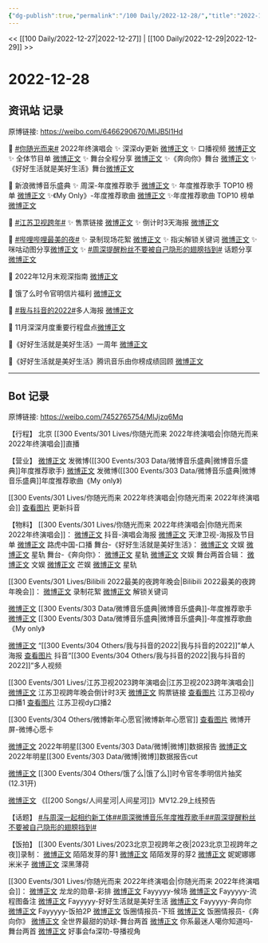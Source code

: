 ```yaml
---
{"dg-publish":true,"permalink":"/100 Daily/2022-12-28/","title":"2022-12-28","created":"2022-12-30T17:26:52.000+08:00","updated":"2023-04-11T14:46:32.000+08:00"}
---
```



<< [[100 Daily/2022-12-27\|2022-12-27]] | [[100 Daily/2022-12-29\|2022-12-29]] >>

# 2022-12-28

## 资讯站 记录

原博链接: https://weibo.com/6466290670/MlJB5l1Hd

💫 [#你随光而来#](https://s.weibo.com/weibo?q=%23%E4%BD%A0%E9%9A%8F%E5%85%89%E8%80%8C%E6%9D%A5%23) 2022年终演唱会
✨ 深深dy更新 [微博正文](https://m.weibo.cn/6466290670/4851658373214120)
✨ 口播视频 [微博正文](https://m.weibo.cn/6466290670/4851711230087232)
✨ 全体节目单 [微博正文](https://m.weibo.cn/6466290670/4851672340500075)
✨ 舞台全程分享 [微博正文](https://m.weibo.cn/6466290670/4851792468248176)
✨《奔向你》舞台 [微博正文](https://m.weibo.cn/6466290670/4851785402159606)
✨《好好生活就是美好生活》舞台[微博正文](https://m.weibo.cn/6466290670/4851791738966321)

💫 新浪微博音乐盛典
✨ 周深-年度推荐歌手 [微博正文](https://m.weibo.cn/6466290670/4851608913450606)
✨ 年度推荐歌手 TOP10 榜单 [微博正文](https://m.weibo.cn/6466290670/4851608377361357)
✨《My Only》-年度推荐歌曲 [微博正文](https://m.weibo.cn/6466290670/4851718170878249)
✨年度推荐歌曲 TOP10 榜单 [微博正文](https://m.weibo.cn/6466290670/4851718875780576)

💫 [#江苏卫视跨年#](https://s.weibo.com/weibo?q=%23%E6%B1%9F%E8%8B%8F%E5%8D%AB%E8%A7%86%E8%B7%A8%E5%B9%B4%23)
✨ 售票链接 [微博正文](https://m.weibo.cn/6466290670/4851780922389284)
✨ 倒计时3天海报 [微博正文](https://m.weibo.cn/6466290670/4851748738697420)

💫 [#哔哩哔哩最美的夜#](https://s.weibo.com/weibo?q=%23%E5%93%94%E5%93%A9%E5%93%94%E5%93%A9%E6%9C%80%E7%BE%8E%E7%9A%84%E5%A4%9C%23)
✨ 录制现场花絮 [微博正文](https://m.weibo.cn/6466290670/4851657256736311)
✨ 指尖解锁关键词 [微博正文](https://m.weibo.cn/6466290670/4851609471029970)
✨ 咪咕动图分享[微博正文](https://m.weibo.cn/6466290670/4851685257906630)
✨ [#周深提醒粉丝不要被自己隐形的翅膀挡到#](https://s.weibo.com/weibo?q=%23%E5%91%A8%E6%B7%B1%E6%8F%90%E9%86%92%E7%B2%89%E4%B8%9D%E4%B8%8D%E8%A6%81%E8%A2%AB%E8%87%AA%E5%B7%B1%E9%9A%90%E5%BD%A2%E7%9A%84%E7%BF%85%E8%86%80%E6%8C%A1%E5%88%B0%23) 话题分享 [微博正文](https://m.weibo.cn/6466290670/4851684747251205)

💫 2022年12月末观深指南 [微博正文](https://m.weibo.cn/6466290670/4851615477801423)

💫 饿了么时令官明信片福利 [微博正文](https://m.weibo.cn/6466290670/4851609068636211)

💫 [#我与抖音的2022#](https://s.weibo.com/weibo?q=%23%E6%88%91%E4%B8%8E%E6%8A%96%E9%9F%B3%E7%9A%842022%23)多人海报 [微博正文](https://m.weibo.cn/6466290670/4851682657441326)

💫 11月深深月度重要行程盘点[微博正文](https://m.weibo.cn/6466290670/4851641835064158)

💫《好好生活就是美好生活》一周年 [微博正文](https://m.weibo.cn/6466290670/4851567150237111)

💫《好好生活就是美好生活》腾讯音乐由你榜成绩回顾 [微博正文](https://m.weibo.cn/6466290670/4851608313664847)

---
## Bot 记录

原博链接: https://weibo.com/7452765754/MlJjzq6Mq

【行程】
北京 [[300 Events/301 Lives/你随光而来 2022年终演唱会\|你随光而来 2022年终演唱会]]直播

【营业】
[微博正文](https://m.weibo.cn/1736988591/4851606996131052) 发微博([[300 Events/303 Data/微博音乐盛典\|微博音乐盛典]]年度推荐歌手)
[微博正文](https://m.weibo.cn/1736988591/4851712667422932) 发微博([[300 Events/303 Data/微博音乐盛典\|微博音乐盛典]]年度推荐歌曲《My only》)

[[300 Events/301 Lives/你随光而来 2022年终演唱会\|你随光而来 2022年终演唱会]]
[查看图片](https://wx3.sinaimg.cn/large/0088n2Pggy1h9jxfycxy2j30ku112ach.jpg) 更新抖音

【物料】
[[300 Events/301 Lives/你随光而来 2022年终演唱会\|你随光而来 2022年终演唱会]]：
[微博正文](https://m.weibo.cn/6020086612/4851681218793991) 抖音-演唱会海报
[微博正文](https://m.weibo.cn/1905859287/4851670904741668) 天津卫视-海报及节目单
[微博正文](https://m.weibo.cn/2271357522/4851671145124881) 路虎中国-口播
舞台-《好好生活就是美好生活》：
[微博正文](https://m.weibo.cn/1371117067/4851769085538613) 文娱
[微博正文](https://m.weibo.cn/6466290670/4851791738966321) 星轨
舞台-《奔向你》：
[微博正文](https://m.weibo.cn/6466290670/4851785402159606) 星轨
[微博正文](https://m.weibo.cn/1371117067/4851770390489097) 文娱
舞台两首合辑：
[微博正文](https://m.weibo.cn/1371117067/4851771149924524) 文娱
[微博正文](https://m.weibo.cn/1591169702/4851770804937922) 芒娱
[微博正文](https://m.weibo.cn/6466290670/4851792468248176) 星轨

[[300 Events/301 Lives/Bilibili 2022最美的夜跨年晚会\|Bilibili 2022最美的夜跨年晚会]]：
[微博正文](https://m.weibo.cn/7524193441/4851651011150778) 录制花絮
[微博正文](https://m.weibo.cn/7524193441/4851602693033048) 解锁关键词

[微博正文](https://m.weibo.cn/2183483187/4851606217033486) [[300 Events/303 Data/微博音乐盛典\|微博音乐盛典]]-年度推荐歌手
[微博正文](https://m.weibo.cn/2183483187/4851711908776919) [[300 Events/303 Data/微博音乐盛典\|微博音乐盛典]]-年度推荐歌曲《My only》

[微博正文](https://m.weibo.cn/6020086612/4851666136342069) “[[300 Events/304 Others/我与抖音的2022\|我与抖音的2022]]”单人海报
[查看图片](https://wx2.sinaimg.cn/large/0088n2Pggy1h9jxfslunpj30ku1120u8.jpg) 抖音“[[300 Events/304 Others/我与抖音的2022\|我与抖音的2022]]”多人视频

[[300 Events/301 Lives/江苏卫视2023跨年演唱会\|江苏卫视2023跨年演唱会]]
[微博正文](https://m.weibo.cn/1818087960/4851739616882742) 江苏卫视跨年晚会倒计时3天
[微博正文](https://m.weibo.cn/1771716780/4851711422759105) 购票链接
[查看图片](https://wx3.sinaimg.cn/large/0088n2Pggy1h9jxfjnkmfj30ku112772.jpg) 江苏卫视dy口播1
[查看图片](https://wx2.sinaimg.cn/large/0088n2Pggy1h9jxfnsxz3j30ku112tba.jpg) 江苏卫视dy口播2

[[300 Events/304 Others/微博新年心愿官\|微博新年心愿官]]
[查看图片](https://wx3.sinaimg.cn/large/0088n2Pggy1h9jxghs4gnj30u01t0wuz.jpg) 微博开屏-微博心愿卡

[微博正文](https://m.weibo.cn/1893711543/4851658569548599) 2022年明星[[300 Events/303 Data/微博\|微博]]数据报告
[微博正文](https://m.weibo.cn/2321178365/4851666413949143) 2022年明星[[300 Events/303 Data/微博\|微博]]数据报告cut

[微博正文](https://m.weibo.cn/7756461320/4851607218428655) [[300 Events/304 Others/饿了么\|饿了么]]时令官冬季明信片抽奖(12.31开)

[微博正文](https://m.weibo.cn/6509152617/4851773615114218) 《[[200 Songs/人间星河\|人间星河]]》MV12.29上线预告

【话题】
[#与周深一起相约新工体#](https://s.weibo.com/weibo?q=%23%E4%B8%8E%E5%91%A8%E6%B7%B1%E4%B8%80%E8%B5%B7%E7%9B%B8%E7%BA%A6%E6%96%B0%E5%B7%A5%E4%BD%93%23)[#周深微博音乐年度推荐歌手#](https://s.weibo.com/weibo?q=%23%E5%91%A8%E6%B7%B1%E5%BE%AE%E5%8D%9A%E9%9F%B3%E4%B9%90%E5%B9%B4%E5%BA%A6%E6%8E%A8%E8%8D%90%E6%AD%8C%E6%89%8B%23)[#周深提醒粉丝不要被自己隐形的翅膀挡到#](https://s.weibo.com/weibo?q=%23%E5%91%A8%E6%B7%B1%E6%8F%90%E9%86%92%E7%B2%89%E4%B8%9D%E4%B8%8D%E8%A6%81%E8%A2%AB%E8%87%AA%E5%B7%B1%E9%9A%90%E5%BD%A2%E7%9A%84%E7%BF%85%E8%86%80%E6%8C%A1%E5%88%B0%23)

【饭拍】
[[300 Events/301 Lives/2023北京卫视跨年之夜\|2023北京卫视跨年之夜]]录制：
[微博正文](https://m.weibo.cn/2284245305/4851600336358230) 陌陌发芽的芽1
[微博正文](https://m.weibo.cn/2284245305/4851602709554948) 陌陌发芽的芽2
[微博正文](https://m.weibo.cn/1848110183/4851663661703892) 妮妮娜娜米米子
[微博正文](https://m.weibo.cn/1055729542/4851624428179306) 深黑薄荷

[[300 Events/301 Lives/你随光而来 2022年终演唱会\|你随光而来 2022年终演唱会]]：
[微博正文](https://m.weibo.cn/6513304603/4851784935285444) 龙龙的勋章-彩排
[微博正文](https://m.weibo.cn/2621211921/4851772939836864) Fayyyyy-候场
[微博正文](https://m.weibo.cn/2621211921/4850897186982954) Fayyyyy-流程图备注
[微博正文](https://m.weibo.cn/2621211921/4851789977880110) Fayyyyy-好好生活就是美好生活
[微博正文](https://m.weibo.cn/2621211921/4851797649264334) Fayyyyy-奔向你
[微博正文](https://m.weibo.cn/2621211921/4851770603866578) Fayyyyy-饭拍2P
[微博正文](https://m.weibo.cn/5927465467/4851776471697996) 饭圈情报员-下班
[微博正文](https://m.weibo.cn/5927465467/4851786014263657) 饭圈情报员-《奔向你》
[微博正文](https://m.weibo.cn/6027721876/4851773116517020) 全世界最甜的奶球-舞台两首
[微博正文](https://m.weibo.cn/7724525486/4851786899003124) 你系最迷人噶你知道吗-舞台两首
[微博正文](https://m.weibo.cn/6147237910/4851789151343760) 好事会fa深叻-导播视角
